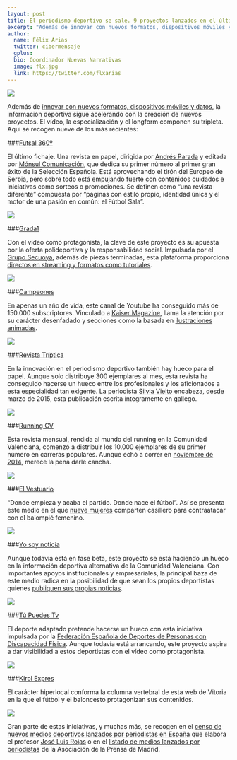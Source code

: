 ```yaml
---
layout: post
title: El periodismo deportivo se sale. 9 proyectos lanzados en el último año
excerpt: "Además de innovar con nuevos formatos, dispositivos móviles y datos, la información deportiva sigue acelerando con la creación de nuevos proyectos. El vídeo, la especialización y el longform componen su tripleta. Aquí se recogen nueve de los más recientes:."
author:
  name: Félix Arias
  twitter: cibermensaje
  gplus:  
  bio: Coordinador Nuevas Narrativas
  image: flx.jpg
  link: https://twitter.com/flxarias
---
```

 ![](https://dl.dropboxusercontent.com/u/3578704/shots/I0.jpg)

Además de [innovar con nuevos formatos, dispositivos móviles y datos](http://mip.umh.es/blog/2015/03/05/innovacion-periodismo-deportivo/), la información deportiva sigue acelerando con la creación de nuevos proyectos. El vídeo, la especialización y el longform componen su tripleta. Aquí se recogen nueve de los más recientes:

###[Futsal 360º](http://www.futsal360.es/)

El último fichaje. Una revista en papel, dirigida por [Andrés Parada](https://twitter.com/parada1985) y editada por [Mónsul Comunicación]( http://www.monsulcomunicacion.es/), que dedica su primer número al primer gran éxito de la Selección Española. Está aprovechando el tirón del Europeo de Serbia, pero sobre todo está empujando fuerte con contenidos cuidados e iniciativas como sorteos o promociones. Se definen como “una revista diferente” compuesta por “páginas con estilo propio, identidad única y el motor de una pasión en común: el Fútbol Sala”.
 
![](https://dl.dropboxusercontent.com/u/3578704/shots/I1.jpg)

###[Grada1](http://www.grada1.tv/)

Con el vídeo como protagonista, la clave de este proyecto es su apuesta por la oferta polideportiva y la responsabilidad social. Impulsada por el [Grupo Secuoya](https://twitter.com/gruposecuoya), además de piezas terminadas, esta plataforma proporciona [directos en streaming y formatos como tutoriales]( http://www.marketingdirecto.com/actualidad/digital/nace-grada-1-la-plataforma-audiovisual-gratuita-para-el-deporte-espanol/).
 
![](https://dl.dropboxusercontent.com/u/3578704/shots/I2.jpg)

###[Campeones](https://www.youtube.com/c/loscampeones)

En apenas un año de vida, este canal de Youtube ha conseguido más de 150.000 subscriptores. Vinculado a [Kaiser Magazine]( http://www.kaisermagazine.com/curiosidades/campeones-canal-futbol-youtube/), llama la atención por su carácter desenfadado y secciones como la basada en [ilustraciones animadas]( https://www.youtube.com/playlist?list=PLpP5ouLj79CmqsSdj8pZek9gNJpHxLHnK).
 
![](https://dl.dropboxusercontent.com/u/3578704/shots/I3.jpg)

###[Revista Tríptica](https://issuu.com/revistatriptica)

En la innovación en el periodismo deportivo también hay hueco para el papel. Aunque solo distribuye 300 ejemplares al mes, esta revista ha conseguido hacerse un hueco entre los profesionales y los aficionados a esta especialidad tan exigente. La periodista [Silvia Vieito](https://twitter.com/silviavieito) encabeza, desde marzo de 2015, esta publicación escrita íntegramente en gallego.
 
![](https://dl.dropboxusercontent.com/u/3578704/shots/I4.jpg)

###[Running CV](https://issuu.com/runningcv)

Esta revista mensual, rendida al mundo del running en la Comunidad Valenciana, comenzó a distribuir los 10.000 ejemplares de su primer número en carreras populares. Aunque echó a correr en [noviembre de 2014](http://www.lasprovincias.es/agencias/valencia/201411/28/nace-nueva-revista-impresa-252435.html), merece la pena darle cancha.
 
![](https://dl.dropboxusercontent.com/u/3578704/shots/I5.jpg)

###[El Vestuario](http://elvestuario.es/)

“Donde empieza y acaba el partido. Donde nace el fútbol”. Así se presenta este medio en el que [nueve mujeres](http://elvestuario.es/el-vestuario/) comparten casillero para contraatacar con el balompié femenino.
 
![](https://dl.dropboxusercontent.com/u/3578704/shots/I6.jpg)

###[Yo soy noticia](http://www.yosoynoticia-beta.com/)

Aunque todavía está en fase beta, este proyecto se está haciendo un hueco en la información deportiva alternativa de la Comunidad Valenciana. Con importantes apoyos institucionales y empresariales, la principal baza de este medio radica en la posibilidad de que sean los propios deportistas quienes [publiquen sus propias noticias](http://www.fbcv.es/noticias/descubre-yo-soy-noticia-el-nuevo-medio-del-deporte-valenciano-15-03-06.html).
 
![](https://dl.dropboxusercontent.com/u/3578704/shots/I7.jpg)

###[Tú Puedes Tv](http://tupuedestv.com/)

El deporte adaptado pretende hacerse un hueco con esta iniciativa impulsada por la [Federación Española de Deportes de Personas con Discapacidad Física]( http://www.feddf.es/amplia-deporte/76/2783/manana-estrenamos-%EF%BF%BD%EF%BF%BDtupuedestvcom%EF%BF%BD%EF%BF%BD.html). Aunque todavía está arrancando, este proyecto aspira a dar visibilidad a estos deportistas con el vídeo como protagonista.

![](https://dl.dropboxusercontent.com/u/3578704/shots/I8.jpg)

###[Kirol Expres](http://kirolexpres.com/)

El carácter hiperlocal conforma la columna vertebral de esta web de Vitoria en la que el fútbol y el baloncesto protagonizan sus contenidos.

![](https://dl.dropboxusercontent.com/u/3578704/shots/I9.jpg)
 
Gran parte de estas iniciativas, y muchas más, se recogen en el [censo de nuevos medios deportivos lanzados por periodistas en España](http://periodismodeportivodecalidad.blogspot.com.es/2014/02/censo-de-nuevos-medios-deportivos.html) que elabora el profesor [José Luis Rojas](https://twitter.com/rojastorrijos) o en el [listado de medios lanzados por periodistas](http://www.apmadrid.es/noticias/generales/nuevos-medios-lanzados-por-periodistas?Itemid=209) de la Asociación de la Prensa de Madrid.